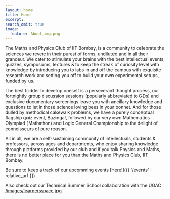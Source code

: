 ```yaml
---
layout: home
title: Home
excerpt: 
search_omit: true
image:
  feature: About_img.png
---
```



The Maths and Physics Club of IIT Bombay, is a community to celebrate the sciences we revere in their purest of forms, undiluted and in all their grandeur. We cater to stimulate your brains with the best intellectual events, quizzes, symposiums, lectures & to keep the streak of curiosity level with knowledge by introducing you to labs in and off the campus with exquisite research work and setting you off to build your own experimental setups, funded by us.

The best fodder to develop oneself is a perseverant thought process, our fortnightly group discussion sessions (popularly abbreviated to GDs) and exclusive documentary screenings leave you with ancillary knowledge and questions to let in those science loving bees in your bonnet. And for those dulled by methodical cakewalk problems, we have a purely conceptual flagship quiz event, Bazinga!, followed by our very own Mathematics Olympiad (Mathathon) and Logic General Championship to the delight of connoisseurs of pure reason.

All in all, we are a self-sustaining community of intellectuals, students & professors, across ages and departments, who enjoy sharing knowledge through platforms provided by our club​ and if you talk Physics and Maths, there is no better place for you than the Maths and Physics Club, IIT Bombay.

Be sure to keep a track of our upcomming events [here!]({{ '/events' | relative_url }})

Also check out our Technical Summer School collaboration with the UGAC
[/images/learnersspace.jpg](https://gymkhana.iitb.ac.in/~ugacademics/learnerspace_2020/course_details.php?course_code=16)
